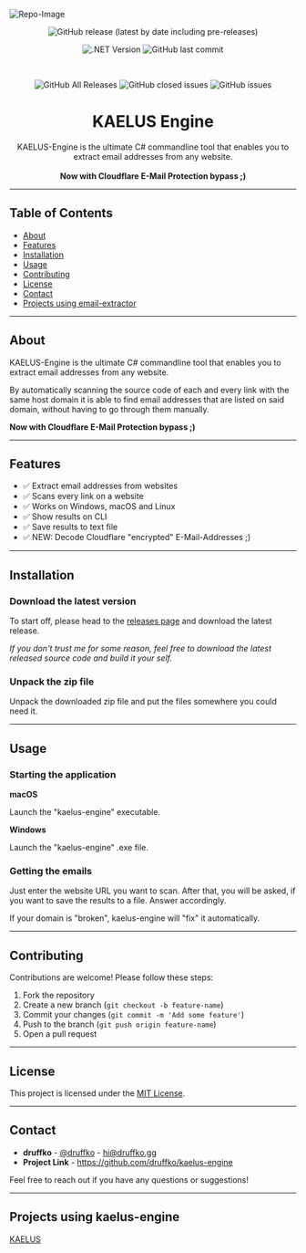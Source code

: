 ![Repo-Image](https://druffko.gg/github-images/kaelus-repo.png)

<div align="center">

![GitHub release (latest by date including pre-releases)](https://img.shields.io/github/v/release/druffko/kaelus-engine?include_prereleases)

![.NET Version](https://img.shields.io/badge/.NET-8.0-brightgreen)
![GitHub last commit](https://img.shields.io/github/last-commit/druffko/kaelus-engine)

  <br>

  ![GitHub All Releases](https://img.shields.io/github/downloads/druffko/kaelus-engine/total)
  ![GitHub closed issues](https://img.shields.io/github/issues-closed/druffko/kaelus-engine)
  ![GitHub issues](https://img.shields.io/github/issues/druffko/kaelus-engine)
  
  <h1>KAELUS Engine</h1>
  <p>
    KAELUS-Engine is the ultimate C# commandline tool that enables you to extract email addresses from any website.
    <br><br>
    <b>Now with Cloudflare E-Mail Protection bypass ;)</b>
  </p>
</div>

---

## Table of Contents
- [About](#about)
- [Features](#features)
- [Installation](#installation)
- [Usage](#usage)
- [Contributing](#contributing)
- [License](#license)
- [Contact](#contact)
- [Projects using email-extractor](#projects)

---

## About

KAELUS-Engine is the ultimate C# commandline tool that enables you to extract email addresses from any website.

By automatically scanning the source code of each and every link with the same host domain it is able to find email addresses that are listed on said domain, without having to go through them manually.

**Now with Cloudflare E-Mail Protection bypass ;)**

---

## Features

- ✅ Extract email addresses from websites
- ✅ Scans every link on a website
- ✅ Works on Windows, macOS and Linux
- ✅ Show results on CLI
- ✅ Save results to text file
- ✅ NEW: Decode Cloudflare "encrypted" E-Mail-Addresses ;)

---

## Installation

### Download the latest version

To start off, please head to the [releases page](https://github.com/druffko/kaelus-engine/releases) and download the latest release.

*If you don't trust me for some reason, feel free to download the latest released source code and build it your self.*

### Unpack the zip file

Unpack the downloaded zip file and put the files somewhere you could need it.

---

## Usage

### Starting the application
**macOS**

Launch the "kaelus-engine" executable.

**Windows**

Launch the "kaelus-engine" .exe file.

### Getting the emails
Just enter the website URL you want to scan. After that, you will be asked, if you want to save the results to a file. Answer accordingly.

If your domain is "broken", kaelus-engine will "fix" it automatically.

---

## Contributing

Contributions are welcome! Please follow these steps:

1. Fork the repository
2. Create a new branch (`git checkout -b feature-name`)
3. Commit your changes (`git commit -m 'Add some feature'`)
4. Push to the branch (`git push origin feature-name`)
5. Open a pull request

---

## License

This project is licensed under the [MIT License](LICENSE).

---

## Contact

- **druffko** - [@druffko](https://twitter.com/druffko) - hi@druffko.gg
- **Project Link** - https://github.com/druffko/kaelus-engine

Feel free to reach out if you have any questions or suggestions!

---

## Projects using kaelus-engine</h2>
[KAELUS](https://github.com/druffko/kaelus)
